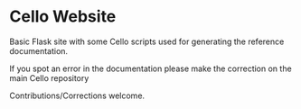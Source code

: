 Cello Website
=============

Basic Flask site with some Cello scripts used for generating the reference 
documentation.

If you spot an error in the documentation please make the correction on the 
main Cello repository 

Contributions/Corrections welcome.
